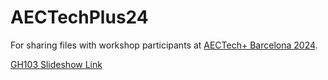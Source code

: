 # AECTechPlus24
For sharing files with workshop participants at [AECTech+ Barcelona 2024](https://www.aectech.us/aectech-barcelona).

[GH103 Slideshow Link](https://andersholdendeleuran.com/211103_Grasshopper103_CPH_Redacted.pdf)
